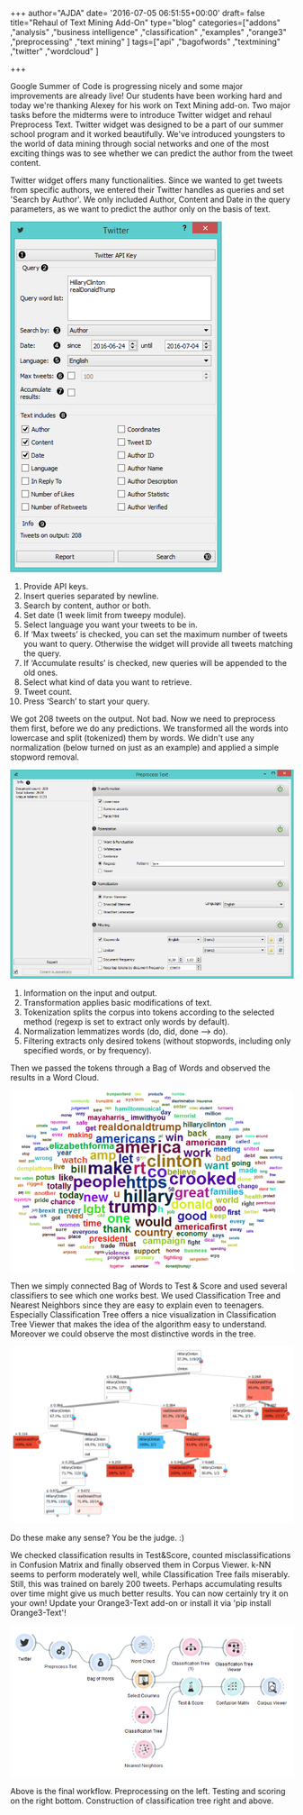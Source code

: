 +++
author="AJDA"
date= '2016-07-05 06:51:55+00:00'
draft= false
title="Rehaul of Text Mining Add-On"
type="blog"
categories=["addons" ,"analysis" ,"business intelligence" ,"classification" ,"examples"  ,"orange3" ,"preprocessing" ,"text mining" ]
tags=["api" ,"bagofwords" ,"textmining" ,"twitter" ,"wordcloud" ]

+++

Google Summer of Code is progressing nicely and some major improvements are already live! Our students have been working hard and today we're thanking Alexey for his work on Text Mining add-on. Two major tasks before the midterms were to introduce Twitter widget and rehaul Preprocess Text. Twitter widget was designed to be a part of our summer school program and it worked beautifully. We've introduced youngsters to the world of data mining through social networks and one of the most exciting things was to see whether we can predict the author from the tweet content.

Twitter widget offers many functionalities. Since we wanted to get tweets from specific authors, we entered their Twitter handles as queries and set 'Search by Author'. We only included Author, Content and Date in the query parameters, as we want to predict the author only on the basis of text.


![](/images/2016/07/Twitter1-stamped-1.png)



1. Provide API keys.
2. Insert queries separated by newline.
3. Search by content, author or both.
4. Set date (1 week limit from tweepy module).
5. Select language you want your tweets to be in.
6. If ‘Max tweets’ is checked, you can set the maximum number of tweets you want to query. Otherwise the widget will provide all tweets matching the query.
7. If ‘Accumulate results’ is checked, new queries will be appended to the old ones.
8. Select what kind of data you want to retrieve.
9. Tweet count.
10. Press ‘Search’ to start your query.


We got 208 tweets on the output. Not bad. Now we need to preprocess them first, before we do any predictions. We transformed all the words into lowercase and split (tokenized) them by words. We didn't use any normalization (below turned on just as an example) and applied a simple stopword removal.

![](/images/2016/07/PreprocessText1-stamped.png)

1. Information on the input and output.
2. Transformation applies basic modifications of text.
3. Tokenization splits the corpus into tokens according to the selected method (regexp is set to extract only words by default).
4. Normalization lemmatizes words (do, did, done –> do).
5. Filtering extracts only desired tokens (without stopwords, including only specified words, or by frequency).

Then we passed the tokens through a Bag of Words and observed the results in a Word Cloud.

![](/images/2016/07/wordcloud-twitter-1.png)

Then we simply connected Bag of Words to Test & Score and used several classifiers to see which one works best. We used Classification Tree and Nearest Neighbors since they are easy to explain even to teenagers. Especially Classification Tree offers a nice visualization in Classification Tree Viewer that makes the idea of the algorithm easy to understand. Moreover we could observe the most distinctive words in the tree.

![](/images/2016/07/classtree1.png)

Do these make any sense? You be the judge. :)

We checked classification results in Test&Score, counted misclassifications in Confusion Matrix and finally observed them in Corpus Viewer. k-NN seems to perform moderately well, while Classification Tree fails miserably. Still, this was trained on barely 200 tweets. Perhaps accumulating results over time might give us much better results. You can now certainly try it on your own! Update your Orange3-Text add-on or install it via 'pip install Orange3-Text'!

![](/images/2016/07/schema-twittet-preprocess.png)

Above is the final workflow. Preprocessing on the left. Testing and scoring on the right bottom. Construction of classification tree right and above.
